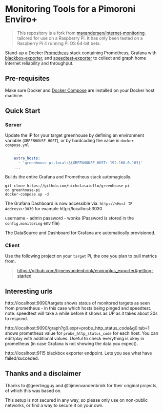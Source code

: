# Monitoring Tools for a Pimoroni Enviro+

> This repository is a fork from [maxandersen/internet-monitoring](https://github.com/maxandersen/internet-monitoring), tailored for use on a Raspberry Pi. It has only been tested on a Raspberry Pi 4 running Pi OS 64-bit beta.

Stand-up a Docker [Prometheus](http://prometheus.io/) stack containing Prometheus, Grafana with [blackbox-exporter](https://github.com/prometheus/blackbox_exporter), and [speedtest-exporter](https://github.com/MiguelNdeCarvalho/speedtest-exporter) to collect and graph home Internet reliability and throughput.

## Pre-requisites

Make sure Docker and [Docker Compose](https://docs.docker.com/compose/install/) are installed on your Docker host machine.

## Quick Start

### Server
Update the IP for your target greenhouse by defining an environment variable (`GREENHOUSE_HOST`), or by hardcoding the value in `docker-compose.yml`
```yaml
    ...
    extra_hosts:
      - 'greenhouse-pi.local:${GREENHOUSE_HOST:-192.168.0.163}'
    ...
```

Builds the entire Grafana and Prometheus stack automagically.
```
git clone https://github.com/nicholasaiello/greenhouse-pi
cd greenhouse-pi
docker-compose up -d
```

The Grafana Dashboard is now accessible via: `http://<Host IP Address>:3030` for example http://localhost:3030

username - admin
password - wonka (Password is stored in the `config.monitoring` env file)

The DataSource and Dashboard for Grafana are automatically provisioned.

### Client

Use the following project on your `target` Pi, the one you plan to pull metrics from. 
> https://github.com/tijmenvandenbrink/enviroplus_exporter#getting-started


## Interesting urls

http://localhost:9090/targets shows status of monitored targets as seen from prometheus - in this case which hosts being pinged and speedtest. note: speedtest will take a while before it shows as UP as it takes about 30s to respond.

http://localhost:9090/graph?g0.expr=probe_http_status_code&g0.tab=1 shows prometheus value for `probe_http_status_code` for each host. You can edit/play with additional values. Useful to check everything is okey in prometheus (in case Grafana is not showing the data you expect).

http://localhost:9115 blackbox exporter endpoint. Lets you see what have failed/succeded.

## Thanks and a disclaimer

Thanks to @geerlingguy and @tijmenvandenbrink for their original projects, of which this was based on.

This setup is not secured in any way, so please only use on non-public networks, or find a way to secure it on your own.
